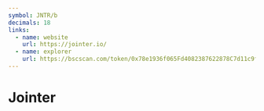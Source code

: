```yaml
---
symbol: JNTR/b
decimals: 18
links:
  - name: website
    url: https://jointer.io/
  - name: explorer
    url: https://bscscan.com/token/0x78e1936f065Fd4082387622878C7d11c9f05ECF4
---
```


# Jointer
